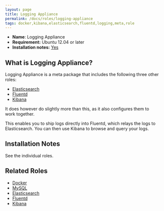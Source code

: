 ```yaml
---
layout: page
title: Logging Appliance
permalink: /docs/roles/logging-appliance
tags: docker,kibana,elasticsearch,fluentd,logging,meta,role
---
```


* **Name**: Logging Appliance
* **Requirement:** Ubuntu 12.04 or later
* **Installation notes:** [Yes](https://github.com/OnApp/provisioner/blob/master/provision_profiles/meta_logging_appliance_install_notes.tpl)

## What is Logging Appliance?
Logging Appliance is a meta package that includes the following three other roles:

* [Elasticsearch](/docs/roles/elasticsearch)
* [Fluentd](/docs/roles/fluentd)
* [Kibana](/docs/roles/kibana)

It does however do slightly more than this, as it also configures them to work together.

This enables you to ship logs directly into Fluentd, which relays the logs to Elasticsearch. You can then use Kibana to browse and query your logs.

## Installation Notes
See the individual roles.

## Related Roles

* [Docker](/docs/roles/docker)
* [MySQL](/docs/roles/mysql)
* [Elasticsearch](/docs/roles/elasticsearch)
* [Fluentd](/docs/roles/fluentd)
* [Kibana](/docs/roles/kibana)
